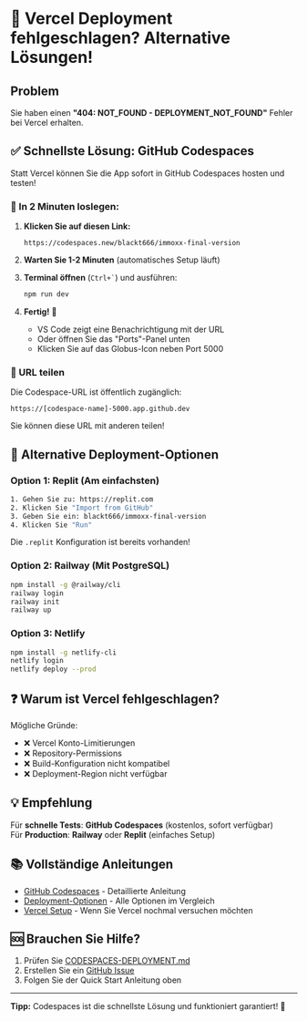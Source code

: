 # 🚨 Vercel Deployment fehlgeschlagen? Alternative Lösungen!

## Problem

Sie haben einen **"404: NOT_FOUND - DEPLOYMENT_NOT_FOUND"** Fehler bei Vercel erhalten.

## ✅ Schnellste Lösung: GitHub Codespaces

Statt Vercel können Sie die App sofort in GitHub Codespaces hosten und testen!

### 🚀 In 2 Minuten loslegen:

1. **Klicken Sie auf diesen Link:**
   ```
   https://codespaces.new/blackt666/immoxx-final-version
   ```

2. **Warten Sie 1-2 Minuten** (automatisches Setup läuft)

3. **Terminal öffnen** (`` Ctrl+` ``) und ausführen:
   ```bash
   npm run dev
   ```

4. **Fertig!** 🎉
   - VS Code zeigt eine Benachrichtigung mit der URL
   - Oder öffnen Sie das "Ports"-Panel unten
   - Klicken Sie auf das Globus-Icon neben Port 5000

### 📱 URL teilen

Die Codespace-URL ist öffentlich zugänglich:
```
https://[codespace-name]-5000.app.github.dev
```

Sie können diese URL mit anderen teilen!

## 🔧 Alternative Deployment-Optionen

### Option 1: Replit (Am einfachsten)
```bash
1. Gehen Sie zu: https://replit.com
2. Klicken Sie "Import from GitHub"
3. Geben Sie ein: blackt666/immoxx-final-version
4. Klicken Sie "Run"
```

Die `.replit` Konfiguration ist bereits vorhanden!

### Option 2: Railway (Mit PostgreSQL)
```bash
npm install -g @railway/cli
railway login
railway init
railway up
```

### Option 3: Netlify
```bash
npm install -g netlify-cli
netlify login
netlify deploy --prod
```

## ❓ Warum ist Vercel fehlgeschlagen?

Mögliche Gründe:
- ❌ Vercel Konto-Limitierungen
- ❌ Repository-Permissions
- ❌ Build-Konfiguration nicht kompatibel
- ❌ Deployment-Region nicht verfügbar

## 💡 Empfehlung

Für **schnelle Tests**: **GitHub Codespaces** (kostenlos, sofort verfügbar)  
Für **Production**: **Railway** oder **Replit** (einfaches Setup)

## 📚 Vollständige Anleitungen

- [GitHub Codespaces](./CODESPACES-DEPLOYMENT.md) - Detaillierte Anleitung
- [Deployment-Optionen](./DEPLOYMENT-OPTIONS.md) - Alle Optionen im Vergleich
- [Vercel Setup](./VERCEL-DEPLOYMENT.md) - Wenn Sie Vercel nochmal versuchen möchten

## 🆘 Brauchen Sie Hilfe?

1. Prüfen Sie [CODESPACES-DEPLOYMENT.md](./CODESPACES-DEPLOYMENT.md)
2. Erstellen Sie ein [GitHub Issue](https://github.com/blackt666/immoxx-final-version/issues)
3. Folgen Sie der Quick Start Anleitung oben

---

**Tipp:** Codespaces ist die schnellste Lösung und funktioniert garantiert! 🚀
